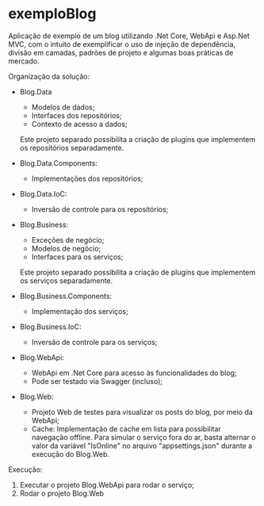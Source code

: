 # exemploBlog
Aplicação de exemplo de um blog utilizando .Net Core, WebApi e Asp.Net MVC, com o intuito de exemplificar o uso de injeção de dependência, divisão em camadas, padrões de projeto e algumas boas práticas de mercado.

Organização da solução:

- Blog.Data
  - Modelos de dados;
  - Interfaces dos repositórios;
  - Contexto de acesso a dados;
  
  Este projeto separado possibilita a criação de plugins que implementem os repositórios separadamente.
  
- Blog.Data.Components:
  - Implementações dos repositórios;
  
- Blog.Data.IoC:
  - Inversão de controle para os repositórios;
  
- Blog.Business:
  - Exceções de negócio;
  - Modelos de negócio;
  - Interfaces para os serviços;
  
  Este projeto separado possibilita a criação de plugins que implementem os serviços separadamente.
  
- Blog.Business.Components:
  - Implementação dos serviços;
  
- Blog.Business.IoC:
  - Inversão de controle para os serviços;
  
- Blog.WebApi:
  - WebApi em .Net Core para acesso às funcionalidades do blog;
  - Pode ser testado via Swagger (incluso);
  
- Blog.Web:
  - Projeto Web de testes para visualizar os posts do blog, por meio da WebApi;
  - Cache: Implementação de cache em lista para possibilitar navegação offline.
    Para simular o serviço fora do ar, basta alternar o valor da variável "IsOnline" no arquivo "appsettings.json" durante a execução do Blog.Web.

Execução:
1. Executar o projeto Blog.WebApi para rodar o serviço;
2. Rodar o projeto Blog.Web
